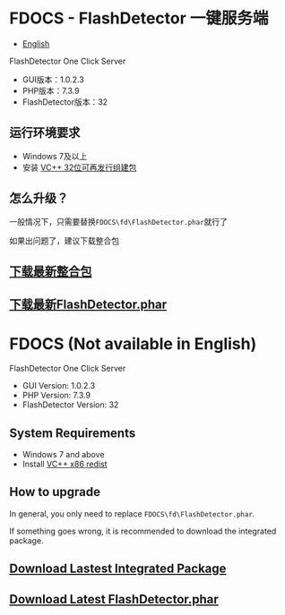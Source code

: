 # FDOCS - FlashDetector 一键服务端

* [English](#fdocs-not-available-in-english)

FlashDetector One Click Server

* GUI版本：1.0.2.3
* PHP版本：7.3.9
* FlashDetector版本：32

## 运行环境要求

* Windows 7及以上
* 安装 [VC++ 32位可再发行组建包](https://aka.ms/vs/16/release/vc_redist.x86.exe)

## 怎么升级？

一般情况下，只需要替换`FDOCS\fd\FlashDetector.phar`就行了

如果出问题了，建议下载整合包


## [下载最新整合包](https://github.com/PeratX/FlashMaster/releases/download/S0912/FDOCS-1.0.2.3-7.3.9-32.zip)

## [下载最新FlashDetector.phar](https://github.com/PeratX/FlashMaster/releases/download/S0912/FlashDetector.phar)

# FDOCS (Not available in English)

FlashDetector One Click Server

* GUI Version: 1.0.2.3
* PHP Version: 7.3.9
* FlashDetector Version: 32

## System Requirements

* Windows 7 and above
* Install [VC++ x86 redist](https://aka.ms/vs/16/release/vc_redist.x86.exe)

## How to upgrade

In general, you only need to replace `FDOCS\fd\FlashDetector.phar`.

If something goes wrong, it is recommended to download the integrated package.


## [Download Lastest Integrated Package](https://github.com/PeratX/FlashMaster/releases/download/S0912/FDOCS-1.0.2.3-7.3.9-32.zip)

## [Download Latest FlashDetector.phar](https://github.com/PeratX/FlashMaster/releases/download/S0912/FlashDetector.phar)